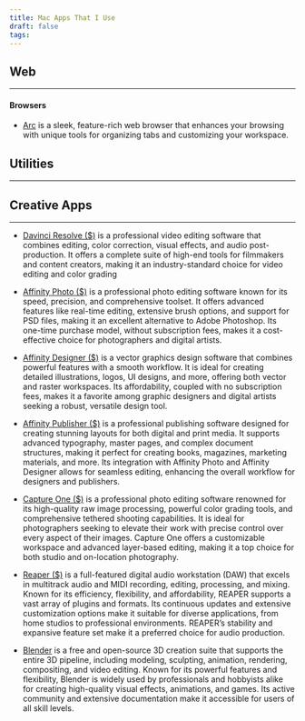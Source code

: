 ```yaml
---
title: Mac Apps That I Use
draft: false
tags:
---
```

## Web
____
#### Browsers
* [Arc](https://arc.net/download) is a sleek, feature-rich web browser that enhances your browsing with unique tools for organizing tabs and customizing your workspace.

## Utilities
____


## Creative Apps
___
* [Davinci Resolve ($)](https://www.blackmagicdesign.com/products/davinciresolve) is a professional video editing software that combines editing, color correction, visual effects, and audio post-production. It offers a complete suite of high-end tools for filmmakers and content creators, making it an industry-standard choice for video editing and color grading​

* [Affinity Photo ($)](https://affinity.serif.com/en-us/photo/) is a professional photo editing software known for its speed, precision, and comprehensive toolset. It offers advanced features like real-time editing, extensive brush options, and support for PSD files, making it an excellent alternative to Adobe Photoshop. Its one-time purchase model, without subscription fees, makes it a cost-effective choice for photographers and digital artists.

* [Affinity Designer ($)](https://affinity.serif.com/en-us/designer/) is a vector graphics design software that combines powerful features with a smooth workflow. It is ideal for creating detailed illustrations, logos, UI designs, and more, offering both vector and raster workspaces. Its affordability, coupled with no subscription fees, makes it a favorite among graphic designers and digital artists seeking a robust, versatile design tool.

* [Affinity Publisher ($)](https://affinity.serif.com/en-us/publisher/) is a professional publishing software designed for creating stunning layouts for both digital and print media. It supports advanced typography, master pages, and complex document structures, making it perfect for creating books, magazines, marketing materials, and more. Its integration with Affinity Photo and Affinity Designer allows for seamless editing, enhancing the overall workflow for designers and publishers.

* [Capture One ($)](https://www.captureone.com/en) is a professional photo editing software renowned for its high-quality raw image processing, powerful color grading tools, and comprehensive tethered shooting capabilities. It is ideal for photographers seeking to elevate their work with precise control over every aspect of their images. Capture One offers a customizable workspace and advanced layer-based editing, making it a top choice for both studio and on-location photography.

* [Reaper ($)](https://www.reaper.fm/) is a full-featured digital audio workstation (DAW) that excels in multitrack audio and MIDI recording, editing, processing, and mixing. Known for its efficiency, flexibility, and affordability, REAPER supports a vast array of plugins and formats. Its continuous updates and extensive customization options make it suitable for diverse applications, from home studios to professional environments. REAPER’s stability and expansive feature set make it a preferred choice for audio production.

* [Blender](https://www.blender.org/) is a free and open-source 3D creation suite that supports the entire 3D pipeline, including modeling, sculpting, animation, rendering, compositing, and video editing. Known for its powerful features and flexibility, Blender is widely used by professionals and hobbyists alike for creating high-quality visual effects, animations, and games. Its active community and extensive documentation make it accessible for users of all skill levels.
